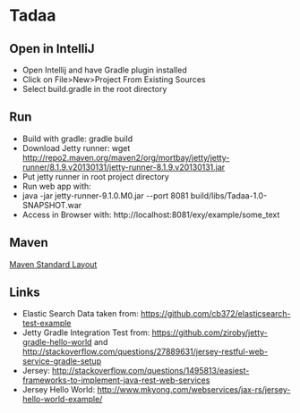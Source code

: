 # Tadaa

## Open in IntelliJ

* Open Intellij and have Gradle plugin installed
* Click on File>New>Project From Existing Sources
* Select build.gradle in the root directory

## Run

* Build with gradle: gradle build
* Download Jetty runner: wget http://repo2.maven.org/maven2/org/mortbay/jetty/jetty-runner/8.1.9.v20130131/jetty-runner-8.1.9.v20130131.jar
* Put jetty runner in root project directory
* Run web app with: 
* java -jar jetty-runner-9.1.0.M0.jar --port 8081 build/libs/Tadaa-1.0-SNAPSHOT.war
* Access in Browser with: http://localhost:8081/exy/example/some_text

## Maven 
[Maven Standard Layout](https://maven.apache.org/guides/introduction/introduction-to-the-standard-directory-layout.html)

## Links
* Elastic Search Data taken from: https://github.com/cb372/elasticsearch-test-example
* Jetty Gradle Integration Test from: https://github.com/ziroby/jetty-gradle-hello-world and http://stackoverflow.com/questions/27889631/jersey-restful-web-service-gradle-setup
* Jersey: http://stackoverflow.com/questions/1495813/easiest-frameworks-to-implement-java-rest-web-services
* Jersey Hello World: http://www.mkyong.com/webservices/jax-rs/jersey-hello-world-example/